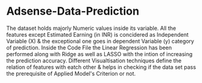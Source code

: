 # Adsense-Data-Prediction
The dataset holds majorly Numeric values inside its variable.
All the features except Estimated Earning (in INR) is concidered as Independent Variable (X) & the exceptional one goes in dependent
Variable (y) category of prediction.
Inside the Code File the Linear Regression has been performed along with Ridge as well as LASSO with the intion of increasing the prediction accuracy.
Different Visualtisation techniques define the relation of features with eatch other & helps in checking if the data set pass the prerequisite of Applied Model's Criterion or not.
